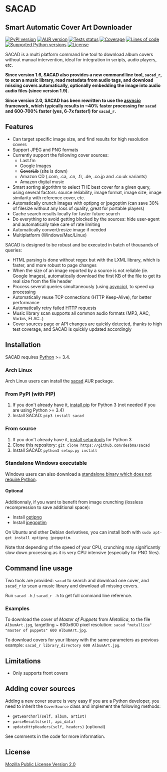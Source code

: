 SACAD
=====
Smart Automatic Cover Art Downloader
------------------------------------

[![PyPI version](https://img.shields.io/pypi/v/sacad.svg?style=flat)](https://pypi.python.org/pypi/sacad/)
[![AUR version](https://img.shields.io/aur/version/sacad.svg?style=flat)](https://aur.archlinux.org/packages/sacad/)
[![Tests status](https://img.shields.io/travis/desbma/sacad/master.svg?label=tests&style=flat)](https://travis-ci.org/desbma/sacad)
[![Coverage](https://img.shields.io/coveralls/desbma/sacad/master.svg?style=flat)](https://coveralls.io/github/desbma/sacad?branch=master)
[![Lines of code](https://tokei.rs/b1/github/desbma/sacad)](https://github.com/desbma/sacad)
[![Supported Python versions](https://img.shields.io/pypi/pyversions/sacad.svg?style=flat)](https://pypi.python.org/pypi/sacad/)
[![License](https://img.shields.io/github/license/desbma/sacad.svg?style=flat)](https://github.com/desbma/sacad/blob/master/LICENSE)

SACAD is a multi platform command line tool to download album covers without manual intervention, ideal for integration in scripts, audio players, etc.

**Since version 1.6, SACAD also provides a new command line tool, `sacad_r`, to scan a music library, read metadata from audio tags, and download missing covers automatically, optionally embedding the image into audio audio files (since version 1.9).**

**Since version 2.0, SACAD has been rewritten to use the [asyncio](https://docs.python.org/3/library/asyncio.html) framework, which typically results in ~40% faster processing for `sacad` and 600-700% faster (yes, 6-7x faster!) for `sacad_r`.**


## Features

* Can target specific image size, and find results for high resolution covers
* Support JPEG and PNG formats
* Currently support the following cover sources:
    * Last.fm
    * Google Images
    * ~~CoverLib~~ (site is down)
    * Amazon CD (.com, .ca, .cn, .fr, .de, .co.jp and .co.uk variants)
    * Amazon digital music
* Smart sorting algorithm to select THE best cover for a given query, using several factors: source reliability, image format, image size, image similarity with reference cover, etc.
* Automatically crunch images with optipng or jpegoptim (can save 30% of filesize without any loss of quality, great for portable players)
* Cache search results locally for faster future search
* Do everything to avoid getting blocked by the sources: hide user-agent and automatically take care of rate limiting
* Automatically convert/resize image if needed
* Multiplatform (Windows/Mac/Linux)

SACAD is designed to be robust and be executed in batch of thousands of queries:

* HTML parsing is done without regex but with the LXML library, which is faster, and more robust to page changes
* When the size of an image reported by a source is not reliable (ie. Google Images), automatically download the first KB of the file to get its real size from the file header
* Process several queries simultaneously (using [asyncio](https://docs.python.org/3/library/asyncio.html)), to speed up processing
* Automatically reuse TCP connections (HTTP Keep-Alive), for better performance
* Automatically retry failed HTTP requests
* Music library scan supports all common audio formats (MP3, AAC, Vorbis, FLAC..)
* Cover sources page or API changes are quickly detected, thanks to high test coverage, and SACAD is quickly updated accordingly


## Installation

SACAD requires [Python](https://www.python.org/downloads/) >= 3.4.

### Arch Linux

Arch Linux users can install the [sacad](https://aur.archlinux.org/packages/sacad/) AUR package.

### From PyPI (with PIP)

1. If you don't already have it, [install pip](https://pip.pypa.io/en/stable/installing/) for Python 3 (not needed if you are using Python >= 3.4)
2. Install SACAD: `pip3 install sacad`

### From source

1. If you don't already have it, [install setuptools](https://pypi.python.org/pypi/setuptools#installation-instructions) for Python 3
2. Clone this repository: `git clone https://github.com/desbma/sacad`
3. Install SACAD: `python3 setup.py install`

### Standalone Windows executable

Windows users can also download a [standalone binary which does not require Python](https://github.com/desbma/sacad/releases).

#### Optional

Additionnaly, if you want to benefit from image crunching (lossless recompression to save additional space):

* Install [optipng](http://optipng.sourceforge.net/)
* Install [jpegoptim](http://freecode.com/projects/jpegoptim)

On Ubuntu and other Debian derivatives, you can install both with `sudo apt-get install optipng jpegoptim`.

Note that depending of the speed of your CPU, crunching may significantly slow down processing as it is very CPU intensive (especially for PNG files).


## Command line usage

Two tools are provided: `sacad` to search and download one cover, and `sacad_r` to scan a music library and download all missing covers.

Run `sacad -h` / `sacad_r -h` to get full command line reference.

### Examples

To download the cover of _Master of Puppets_ from _Metallica_, to the file `AlbumArt.jpg`, targetting ~ 600x600 pixel resolution: `sacad "metallica" "master of puppets" 600 AlbumArt.jpg`.

To download covers for your library with the same parameters as previous example: `sacad_r library_directory 600 AlbumArt.jpg`.


## Limitations

* Only supports front covers


## Adding cover sources

Adding a new cover source is very easy if you are a Python developer, you need to inherit the `CoverSource` class and implement the following methods:

* `getSearchUrl(self, album, artist)`
* `parseResults(self, api_data)`
* `updateHttpHeaders(self, headers)` (optional)

See comments in the code for more information.


## License

[Mozilla Public License Version 2.0](https://www.mozilla.org/MPL/2.0/)
